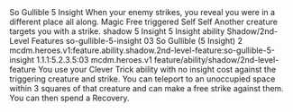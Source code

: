 <ability>
  <name>So Gullible</name>
  <cost>5 Insight</cost>
  <flavor>When your enemy strikes, you reveal you were in a different place all along.</flavor>
  <keywords>
    <keyword>Magic</keyword>
  </keywords>
  <type>Free triggered</type>
  <distance>Self</distance>
  <target>Self</target>
  <trigger>Another creature targets you with a strike.</trigger>
  <metadata>
    <class>shadow</class>
    <cost>5 Insight</cost>
    <cost_amount>5</cost_amount>
    <cost_resource>Insight</cost_resource>
    <feature_type>ability</feature_type>
    <file_dpath>Shadow/2nd-Level Features</file_dpath>
    <item_id>so-gullible-5-insight</item_id>
    <item_index>03</item_index>
    <item_name>So Gullible (5 Insight)</item_name>
    <level>2</level>
    <scc>mcdm.heroes.v1:feature.ability.shadow.2nd-level-feature:so-gullible-5-insight</scc>
    <scdc>1.1.1:5.2.3.5:03</scdc>
    <source>mcdm.heroes.v1</source>
    <type>feature/ability/shadow/2nd-level-feature</type>
  </metadata>
  <effects>
    <effect type="mundane">You use your Clever Trick ability with no insight cost against the triggering creature and strike. You can teleport to an unoccupied space within 3 squares of that creature and can make a free strike against them. You can then spend a Recovery.</effect>
  </effects>
</ability>
